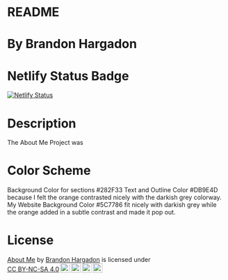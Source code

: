 # README

# By Brandon Hargadon

# Netlify Status Badge
[![Netlify Status](https://api.netlify.com/api/v1/badges/e0388ff0-066d-47f2-8741-9f8c47aa901d/deploy-status)](https://app.netlify.com/sites/about-me-brand-harg/deploys)

# Description
The About Me Project was

# Color Scheme
Background Color for sections #282F33 Text and Outline Color #DB9E4D because I felt the orange contrasted nicely with the darkish grey colorway. My Website Background Color #5C7786 fit nicely with darkish grey while the orange added in a subtle contrast and made it pop out.

# License
<p xmlns:cc="http://creativecommons.org/ns#" xmlns:dct="http://purl.org/dc/terms/"><a property="dct:title" rel="cc:attributionURL" href="https://github.com/RVCC-IDMX/about-me-brand-harg/tree/final-draft">About Me</a> by <a rel="cc:attributionURL dct:creator" property="cc:attributionName" href="https://about-me-brand-harg.netlify.app/">Brandon Hargadon</a> is licensed under <a href="https://creativecommons.org/licenses/by-nc-sa/4.0/?ref=chooser-v1" target="_blank" rel="license noopener noreferrer" style="display:inline-block;">CC BY-NC-SA 4.0<img style="height:22px!important;margin-left:3px;vertical-align:text-bottom;" src="https://mirrors.creativecommons.org/presskit/icons/cc.svg?ref=chooser-v1" alt=""><img style="height:22px!important;margin-left:3px;vertical-align:text-bottom;" src="https://mirrors.creativecommons.org/presskit/icons/by.svg?ref=chooser-v1" alt=""><img style="height:22px!important;margin-left:3px;vertical-align:text-bottom;" src="https://mirrors.creativecommons.org/presskit/icons/nc.svg?ref=chooser-v1" alt=""><img style="height:22px!important;margin-left:3px;vertical-align:text-bottom;" src="https://mirrors.creativecommons.org/presskit/icons/sa.svg?ref=chooser-v1" alt=""></a></p>